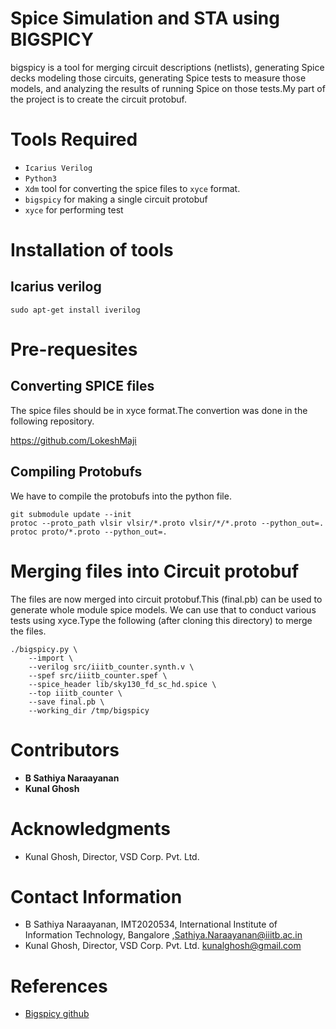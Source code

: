 # Spice Simulation and STA using BIGSPICY

bigspicy is a tool for merging circuit descriptions (netlists), generating Spice decks modeling those circuits, generating Spice tests to measure those models, and analyzing the results of running Spice on those tests.My part of the project is to create the circuit protobuf.
# Tools Required

- ``` Icarius Verilog ```
- ``` Python3 ```
- ``` Xdm ``` tool for converting the spice files to ``` xyce ``` format.
- ``` bigspicy ``` for making a single circuit protobuf
- ``` xyce ``` for performing test

# Installation of tools

## Icarius verilog

``` 
sudo apt-get install iverilog
```
# Pre-requesites
## Converting SPICE files 

The spice files should be in xyce format.The convertion was done in the following repository.

https://github.com/LokeshMaji

## Compiling Protobufs

We have to compile the protobufs into the python file.
```
git submodule update --init   
protoc --proto_path vlsir vlsir/*.proto vlsir/*/*.proto --python_out=.
protoc proto/*.proto --python_out=.

```
# Merging files into Circuit protobuf

The files are now merged into circuit protobuf.This (final.pb) can be used to generate whole module spice models.
We can use that to conduct various tests using xyce.Type the following (after cloning this directory) to merge the files.

```
./bigspicy.py \
    --import \
    --verilog src/iiitb_counter.synth.v \
    --spef src/iiitb_counter.spef \
    --spice_header lib/sky130_fd_sc_hd.spice \
    --top iiitb_counter \
    --save final.pb \
    --working_dir /tmp/bigspicy

```
# Contributors 

- **B Sathiya Naraayanan** 
- **Kunal Ghosh** 



# Acknowledgments


- Kunal Ghosh, Director, VSD Corp. Pvt. Ltd.

# Contact Information

- B Sathiya Naraayanan, IMT2020534, International Institute of Information Technology, Bangalore  ,Sathiya.Naraayanan@iiitb.ac.in
- Kunal Ghosh, Director, VSD Corp. Pvt. Ltd. kunalghosh@gmail.com

# References

- [Bigspicy github](https://github.com/google/bigspicy)




